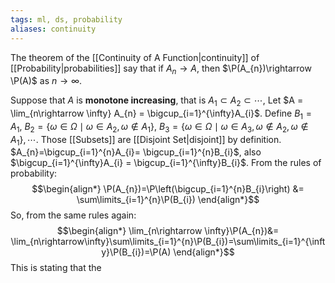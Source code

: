 ```yaml
---
tags: ml, ds, probability
aliases: continuity
---
```

The theorem of the [[Continuity of A Function|continuity]] of [[Probability|probabilities]] say that if $A_{n}\rightarrow A$, then $\P(A_{n})\rightarrow \P(A)$ as $n \rightarrow \infty$.

Suppose that $A$ is **monotone increasing**, that is $A_{1} \subset A_{2} \subset \cdots$, Let $A = \lim_{n\rightarrow \infty} A_{n} = \bigcup_{i=1}^{\infty}A_{i}$. Define $B_{1} = A_{1}$, $B_{2} = \{\omega \in \Omega \mid \omega \in A_{2}, \omega \notin A_{1}\}$, $B_{3} = \{\omega \in \Omega \mid \omega \in A_{3}, \omega \notin A_{2}, \omega \notin A_{1}\}, \cdots$. Those [[Subsets]] are [[Disjoint Set|disjoint]] by definition. $A_{n}=\bigcup_{i=1}^{n}A_{i}= \bigcup_{i=1}^{n}B_{i}$, also $\bigcup_{i=1}^{\infty}A_{i} = \bigcup_{i=1}^{\infty}B_{i}$. From the rules of probability:
$$\begin{align*}
\P(A_{n})=\P\left(\bigcup_{i=1}^{n}B_{i}\right) &= \sum\limits_{i=1}^{n}\P(B_{i})
\end{align*}$$
So, from the same rules again:
$$\begin{align*}
\lim_{n\rightarrow \infty}\P(A_{n})&= \lim_{n\rightarrow\infty}\sum\limits_{i=1}^{n}\P(B_{i})=\sum\limits_{i=1}^{\infty}\P(B_{i})=\P(A)
\end{align*}$$
This is stating that the 